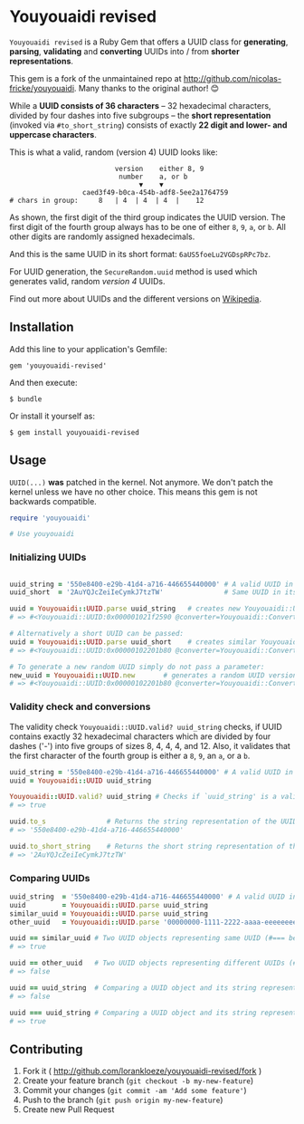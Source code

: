 # Youyouaidi revised

`Youyouaidi revised` is a Ruby Gem that offers a UUID class for **generating**, **parsing**, **validating** and **converting** UUIDs into / from **shorter representations**.

This gem is a fork of the unmaintained repo at http://github.com/nicolas-fricke/youyouaidi. Many thanks to the original author! 😊

While a **UUID consists of 36 characters** – 32 hexadecimal characters, divided by four dashes into five subgroups – the **short representation** (invoked via `#to_short_string`) consists of exactly **22 digit and lower- and uppercase characters**.

This is what a valid, random (version 4) UUID looks like:
```
                          version    either 8, 9
                           number    a, or b
                                ▼    ▼
                  caed3f49-b0ca-454b-adf8-5ee2a1764759
# chars in group:     8   | 4  | 4  | 4  |    12
```
As shown, the first digit of the third group indicates the UUID version.
The first digit of the fourth group always has to be one of either `8`, `9`, `a`, or `b`.
All other digits are randomly assigned hexadecimals.

And this is the same UUID in its short format: `6aUS5foeLu2VGDspRPc7bz`.

For UUID generation, the `SecureRandom.uuid` method is used which generates valid, random *version 4* UUIDs.

Find out more about UUIDs and the different versions on [Wikipedia](https://en.wikipedia.org/wiki/Uuid).

## Installation

Add this line to your application's Gemfile:

    gem 'youyouaidi-revised'

And then execute:

    $ bundle

Or install it yourself as:

    $ gem install youyouaidi-revised

## Usage

`UUID(...)` **was** patched in the kernel. Not anymore. We don't patch the kernel unless we have no other choice.
This means this gem is not backwards compatible.

```ruby
require 'youyouaidi'

# Use youyouaidi

```

### Initializing UUIDs

```ruby

uuid_string = '550e8400-e29b-41d4-a716-446655440000' # A valid UUID in string format, has exactly 32 hexadecimal characters in 5 groups
uuid_short  = '2AuYQJcZeiIeCymkJ7tzTW'               # Same UUID in its short format, has exactly 22 characters of [0-9a-zA-Z]

uuid = Youyouaidi::UUID.parse uuid_string   # creates new Youyouaidi::UUID object
# => #<Youyouaidi::UUID:0x000001021f2590 @converter=Youyouaidi::Converter, @uuid="550e8400-e29b-41d4-a716-446655440000">

# Alternatively a short UUID can be passed:
uuid = Youyouaidi::UUID.parse uuid_short    # creates similar Youyouaidi::UUID object
# => #<Youyouaidi::UUID:0x00000102201b80 @converter=Youyouaidi::Converter, @uuid="550e8400-e29b-41d4-a716-446655440000">

# To generate a new random UUID simply do not pass a parameter:
new_uuid = Youyouaidi::UUID.new       # generates a random UUID version 4 using the SecureRandom.uuid method
# => #<Youyouaidi::UUID:0x00000102201b80 @converter=Youyouaidi::Converter, @uuid="27f8bc29-be8e-4dc7-ab30-0295b2a5e902">
```


### Validity check and conversions

The validity check `Youyouaidi::UUID.valid? uuid_string` checks, if UUID contains exactly 32 hexadecimal characters which are divided by four dashes ('-') into five groups of sizes 8, 4, 4, 4, and 12.
Also, it validates that the first character of the fourth group is either a `8`, `9`, an `a`, or a `b`.

```ruby
uuid_string = '550e8400-e29b-41d4-a716-446655440000' # A valid UUID in string format
uuid = Youyouaidi::UUID uuid_string

Youyouaidi::UUID.valid? uuid_string # Checks if `uuid_string' is a valid UUID, same as Youyouaidi::UUID.valid? uuid_string
# => true

uuid.to_s               # Returns the string representation of the UUID object
# => '550e8400-e29b-41d4-a716-446655440000'

uuid.to_short_string    # Returns the short string representation of the UUID object, #to_param is an alias for this method
# => '2AuYQJcZeiIeCymkJ7tzTW'
```


### Comparing UUIDs

```ruby
uuid_string  = '550e8400-e29b-41d4-a716-446655440000' # A valid UUID in string format
uuid         = Youyouaidi::UUID.parse uuid_string
similar_uuid = Youyouaidi::UUID.parse uuid_string
other_uuid   = Youyouaidi::UUID.parse '00000000-1111-2222-aaaa-eeeeeeeeeeee'

uuid == similar_uuid # Two UUID objects representing same UUID (#=== behaves similar for this)
# => true

uuid == other_uuid   # Two UUID objects representing different UUIDs (#=== behaves similar for this)
# => false

uuid == uuid_string  # Comparing a UUID object and its string representation with `=='
# => false

uuid === uuid_string # Comparing a UUID object and its string representation with `===' (case insensetive)
# => true
```

## Contributing

1. Fork it ( http://github.com/lorankloeze/youyouaidi-revised/fork )
2. Create your feature branch (`git checkout -b my-new-feature`)
3. Commit your changes (`git commit -am 'Add some feature'`)
4. Push to the branch (`git push origin my-new-feature`)
5. Create new Pull Request
